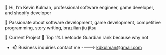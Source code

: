👋 Hi, I’m Kevin Kulman, professional software engineer, game developer, and shopify developer

👀 Passionate about software development, game development, competitive programming, story writing, brazilian jiu jitsu

🌱 Current Project 🌱
Top 1% Leetcode Guardian rank because why not

- 📫 Business inquiries contact me  ----> kdkulman@gmail.com 

<!---
kdkulman/kdkulman is a ✨ special ✨ repository because its `README.md` (this file) appears on your GitHub profile.
You can click the Preview link to take a look at your changes.
--->
